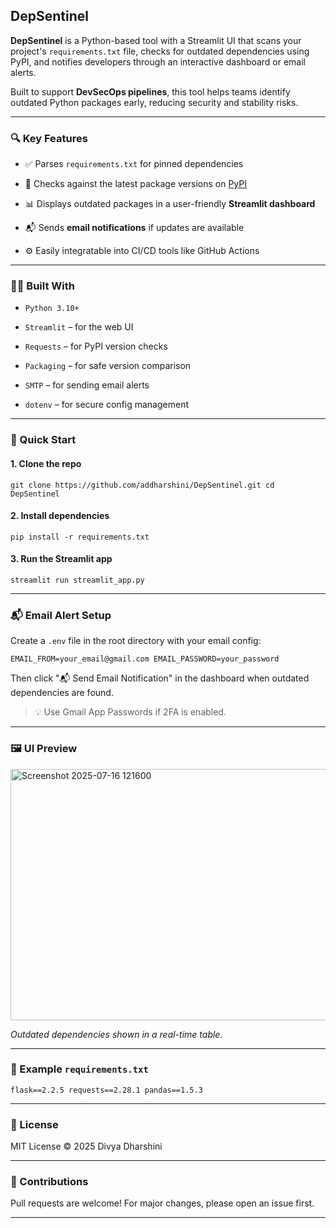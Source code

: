 
 DepSentinel
------------

**DepSentinel** is a Python-based tool with a Streamlit UI that scans your project's `requirements.txt` file, checks for outdated dependencies using PyPI, and notifies developers through an interactive dashboard or email alerts.

Built to support **DevSecOps pipelines**, this tool helps teams identify outdated Python packages early, reducing security and stability risks.

* * *

### 🔍 Key Features

*   ✅ Parses `requirements.txt` for pinned dependencies
    
*   🔁 Checks against the latest package versions on [PyPI](https://pypi.org)
    
*   📊 Displays outdated packages in a user-friendly **Streamlit dashboard**
    
*   📬 Sends **email notifications** if updates are available
    
*   ⚙️ Easily integratable into CI/CD tools like GitHub Actions
    

* * *

### 🧑‍💻 Built With

*   `Python 3.10+`
    
*   `Streamlit` – for the web UI
    
*   `Requests` – for PyPI version checks
    
*   `Packaging` – for safe version comparison
    
*   `SMTP` – for sending email alerts
    
*   `dotenv` – for secure config management
    

* * *

### 🚀 Quick Start

#### 1\. Clone the repo
`git clone https://github.com/addharshini/DepSentinel.git
cd DepSentinel` 

#### 2\. Install dependencies
`pip install -r requirements.txt` 

#### 3\. Run the Streamlit app
`streamlit run streamlit_app.py` 

* * *

### 📬 Email Alert Setup

Create a `.env` file in the root directory with your email config:

`EMAIL_FROM=your_email@gmail.com
EMAIL_PASSWORD=your_password` 

Then click "📬 Send Email Notification" in the dashboard when outdated dependencies are found.

> 💡 Use Gmail App Passwords if 2FA is enabled.

* * *

### 🖼️ UI Preview
<img width="1778" height="402" alt="Screenshot 2025-07-16 121600" src="https://github.com/user-attachments/assets/f2be6854-7176-4f1d-a055-d120c511c28b" />

_Outdated dependencies shown in a real-time table._

* * *

### 🧪 Example `requirements.txt`


`flask==2.2.5
requests==2.28.1
pandas==1.5.3` 

* * *


### 📄 License

MIT License © 2025 Divya Dharshini

* * *

### 🤝 Contributions

Pull requests are welcome! For major changes, please open an issue first.

* * *
